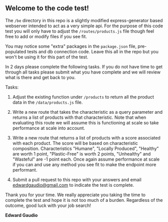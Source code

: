 ## Welcome to the code test!

The `/be` directory in this repo is a slightly modified express-generator based webserver intended to act as a very simple api. For the purpose of this code test you will only have to adjust the `/routes/products.js` file though feel free to add or modify files if you see fit.

You may notice some "extra" packages in the `package.json` file, pre-populated tests and db connection code. Leave this all in the repo but you won't be using it for this part of the test.

In 2 days please complete the following tasks. If you do not have time to get through all tasks please submit what you have complete and we will review what is there and get back to you. 

Tasks:
1. Adjust the existing function under `/products` to return all the product data in the `/data/products.js` file.

2. Write a new route that takes the characteristic as a query parameter and returns a list of products with that characteristic. Note that when evaluating this route we will assume this is functioning at scale so take performance at scale into account.

3. Write a new route that returns a list of products with a score associated with each product. The score will be based on characteristic composition. Characteristics "Humane", "Locally Produced", "Healthy" are worth 1 point, "Plastic-Free" is worth 2 points, "Unhealthy" and "Wasteful" are -1 point each. Once again assume performance at scale if you can and use any method you see fit to make the endpoint more performant.

4. Submit a pull request to this repo with your answers and email edwardgaudio@gmail.com to indicate the test is complete.

Thank you for your time. We really appreciate you taking the time to complete the test and hope it is not too much of a burden. Regardless of the outcome, good luck with your job search!

__Edward Gaudio__